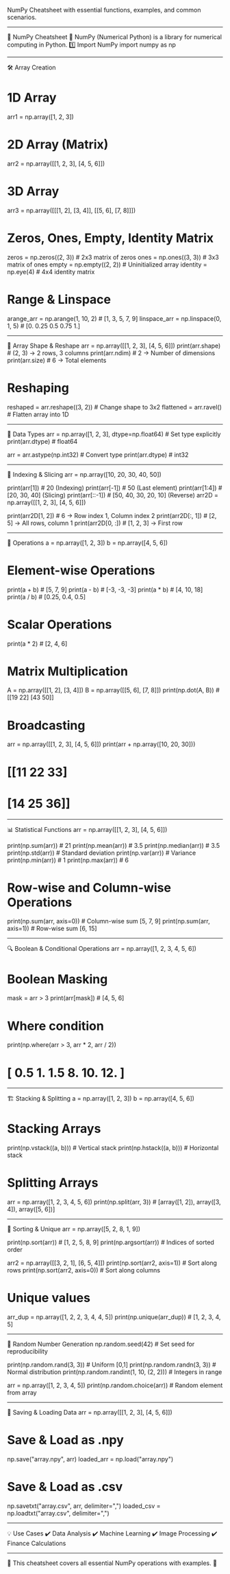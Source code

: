 NumPy Cheatsheet with essential functions, examples, and common scenarios.
________________________________________
📌 NumPy Cheatsheet 🧮
NumPy (Numerical Python) is a library for numerical computing in Python.
1️⃣ Import NumPy
import numpy as np
________________________________________
🛠 Array Creation
# 1D Array
arr1 = np.array([1, 2, 3])

# 2D Array (Matrix)
arr2 = np.array([[1, 2, 3], [4, 5, 6]])

# 3D Array
arr3 = np.array([[[1, 2], [3, 4]], [[5, 6], [7, 8]]])

# Zeros, Ones, Empty, Identity Matrix
zeros = np.zeros((2, 3))     # 2x3 matrix of zeros
ones = np.ones((3, 3))       # 3x3 matrix of ones
empty = np.empty((2, 2))     # Uninitialized array
identity = np.eye(4)         # 4x4 identity matrix

# Range & Linspace
arange_arr = np.arange(1, 10, 2)  # [1, 3, 5, 7, 9]
linspace_arr = np.linspace(0, 1, 5)  # [0. 0.25 0.5 0.75 1.]
________________________________________
📏 Array Shape & Reshape
arr = np.array([[1, 2, 3], [4, 5, 6]])
print(arr.shape)      # (2, 3) → 2 rows, 3 columns
print(arr.ndim)       # 2 → Number of dimensions
print(arr.size)       # 6 → Total elements

# Reshaping
reshaped = arr.reshape((3, 2))  # Change shape to 3x2
flattened = arr.ravel()         # Flatten array into 1D
________________________________________
🔢 Data Types
arr = np.array([1, 2, 3], dtype=np.float64)  # Set type explicitly
print(arr.dtype)  # float64

arr = arr.astype(np.int32)  # Convert type
print(arr.dtype)  # int32
________________________________________
🎯 Indexing & Slicing
arr = np.array([10, 20, 30, 40, 50])

print(arr[1])      # 20 (Indexing)
print(arr[-1])     # 50 (Last element)
print(arr[1:4])    # [20, 30, 40] (Slicing)
print(arr[::-1])   # [50, 40, 30, 20, 10] (Reverse)
arr2D = np.array([[1, 2, 3], [4, 5, 6]])

print(arr2D[1, 2])     # 6 → Row index 1, Column index 2
print(arr2D[:, 1])     # [2, 5] → All rows, column 1
print(arr2D[0, :])     # [1, 2, 3] → First row
________________________________________
🔄 Operations
a = np.array([1, 2, 3])
b = np.array([4, 5, 6])

# Element-wise Operations
print(a + b)  # [5, 7, 9]
print(a - b)  # [-3, -3, -3]
print(a * b)  # [4, 10, 18]
print(a / b)  # [0.25, 0.4, 0.5]

# Scalar Operations
print(a * 2)  # [2, 4, 6]

# Matrix Multiplication
A = np.array([[1, 2], [3, 4]])
B = np.array([[5, 6], [7, 8]])
print(np.dot(A, B))   # [[19 22] [43 50]]

# Broadcasting
arr = np.array([[1, 2, 3], [4, 5, 6]])
print(arr + np.array([10, 20, 30]))  
# [[11 22 33] 
#  [14 25 36]]
________________________________________
📊 Statistical Functions
arr = np.array([[1, 2, 3], [4, 5, 6]])

print(np.sum(arr))    # 21
print(np.mean(arr))   # 3.5
print(np.median(arr)) # 3.5
print(np.std(arr))    # Standard deviation
print(np.var(arr))    # Variance
print(np.min(arr))    # 1
print(np.max(arr))    # 6

# Row-wise and Column-wise Operations
print(np.sum(arr, axis=0))  # Column-wise sum [5, 7, 9]
print(np.sum(arr, axis=1))  # Row-wise sum [6, 15]
________________________________________
🔍 Boolean & Conditional Operations
arr = np.array([1, 2, 3, 4, 5, 6])

# Boolean Masking
mask = arr > 3
print(arr[mask])   # [4, 5, 6]

# Where condition
print(np.where(arr > 3, arr * 2, arr / 2))  
# [ 0.5  1.   1.5  8.  10.  12. ]
________________________________________
🏗 Stacking & Splitting
a = np.array([1, 2, 3])
b = np.array([4, 5, 6])

# Stacking Arrays
print(np.vstack((a, b)))  # Vertical stack
print(np.hstack((a, b)))  # Horizontal stack

# Splitting Arrays
arr = np.array([1, 2, 3, 4, 5, 6])
print(np.split(arr, 3))  # [array([1, 2]), array([3, 4]), array([5, 6])]
________________________________________
🔢 Sorting & Unique
arr = np.array([5, 2, 8, 1, 9])

print(np.sort(arr))   # [1, 2, 5, 8, 9]
print(np.argsort(arr)) # Indices of sorted order

arr2 = np.array([[3, 2, 1], [6, 5, 4]])
print(np.sort(arr2, axis=1))  # Sort along rows
print(np.sort(arr2, axis=0))  # Sort along columns

# Unique values
arr_dup = np.array([1, 2, 2, 3, 4, 4, 5])
print(np.unique(arr_dup))  # [1, 2, 3, 4, 5]
________________________________________
🏁 Random Number Generation
np.random.seed(42)  # Set seed for reproducibility

print(np.random.rand(3, 3))  # Uniform [0,1]
print(np.random.randn(3, 3))  # Normal distribution
print(np.random.randint(1, 10, (2, 2)))  # Integers in range

arr = np.array([1, 2, 3, 4, 5])
print(np.random.choice(arr))  # Random element from array
________________________________________
🔄 Saving & Loading Data
arr = np.array([[1, 2, 3], [4, 5, 6]])

# Save & Load as .npy
np.save("array.npy", arr)
loaded_arr = np.load("array.npy")

# Save & Load as .csv
np.savetxt("array.csv", arr, delimiter=",")
loaded_csv = np.loadtxt("array.csv", delimiter=",")
________________________________________
💡 Use Cases
✔️ Data Analysis
✔️ Machine Learning
✔️ Image Processing
✔️ Finance Calculations
________________________________________
🔹 This cheatsheet covers all essential NumPy operations with examples. 🚀

